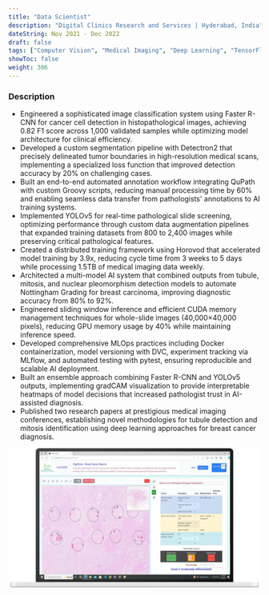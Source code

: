 ```yaml
---
title: "Data Scientist"
description: "Digital Clinics Research and Services | Hyderabad, India"
dateString: Nov 2021 - Dec 2022
draft: false
tags: ["Computer Vision", "Medical Imaging", "Deep Learning", "TensorFlow", "PyTorch", "YOLOv5", "Faster R-CNN", "Detectron2", "MLOps", "QuPath", "Docker", "AWS"]
showToc: false
weight: 306
---
```


### Description

- Engineered a sophisticated image classification system using Faster R-CNN for cancer cell detection in histopathological images, achieving 0.82 F1 score across 1,000 validated samples while optimizing model architecture for clinical efficiency.
- Developed a custom segmentation pipeline with Detectron2 that precisely delineated tumor boundaries in high-resolution medical scans, implementing a specialized loss function that improved detection accuracy by 20% on challenging cases.
- Built an end-to-end automated annotation workflow integrating QuPath with custom Groovy scripts, reducing manual processing time by 60% and enabling seamless data transfer from pathologists' annotations to AI training systems.
- Implemented YOLOv5 for real-time pathological slide screening, optimizing performance through custom data augmentation pipelines that expanded training datasets from 800 to 2,400 images while preserving critical pathological features.
- Created a distributed training framework using Horovod that accelerated model training by 3.9x, reducing cycle time from 3 weeks to 5 days while processing 1.5TB of medical imaging data weekly.
- Architected a multi-model AI system that combined outputs from tubule, mitosis, and nuclear pleomorphism detection models to automate Nottingham Grading for breast carcinoma, improving diagnostic accuracy from 80% to 92%.
- Engineered sliding window inference and efficient CUDA memory management techniques for whole-slide images (40,000×40,000 pixels), reducing GPU memory usage by 40% while maintaining inference speed.
- Developed comprehensive MLOps practices including Docker containerization, model versioning with DVC, experiment tracking via MLflow, and automated testing with pytest, ensuring reproducible and scalable AI deployment.
- Built an ensemble approach combining Faster R-CNN and YOLOv5 outputs, implementing gradCAM visualization to provide interpretable heatmaps of model decisions that increased pathologist trust in AI-assisted diagnosis.
- Published two research papers at prestigious medical imaging conferences, establishing novel methodologies for tubule detection and mitosis identification using deep learning approaches for breast cancer diagnosis.

![](/experience/digital-clinics-research-and-services/img-1.png#center)